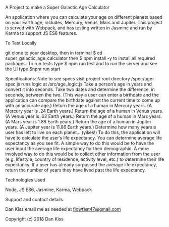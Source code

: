 A Project to make a Super Galactic Age Calculator

An application where you can calculate your age on different planets based on your Earth age, includes, Mercury, Venus, Mars and Jupiter. This project is served with Webpack, and has testing written in Jasmine and run by Karma to support JS ES6 features.

To Test Locally

git clone to your desktop, then in terminal $ cd super_galactic_age_calculator then $ npm install -y to install all required packages. To run tests type $ npm run test and to run the server and see the UI type $npm run start

Specifications:
Note to see specs visit project root directory /spec/age-spec.js runs logic at /src/age_logic.js
Take a person’s age in years and convert it into seconds.
Take two dates and determine the difference, in seconds, between the two. (This way a user can enter a birthdate and the application can compare the birthdate against the current time to come up with an accurate age.)
Return the age of a human in Mercury years. (A Mercury year is .24 Earth years.)
Return the age of a human in Venus years. (A Venus year is .62 Earth years.)
Return the age of a human in Mars years. (A Mars year is 1.88 Earth years.)
Return the age of a human in Jupiter years. (A Jupiter year is 11.86 Earth years.)
Determine how many years a user has left to live on each planet… (yikes!) To do this, the application will have to calculate the user’s life expectancy. You can determine average life expectancy as you see fit. A simple way to do this would be to have the user input the average life expectancy for their demographic. A more involved way to do this would be to collect other information from the user (e.g. lifestyle, country of residence, activity level, etc.) to determine their life expectancy.
If a user has already surpassed the average life expectancy, return the number of years they have lived past the life expectancy.

Technologies Used

Node, JS ES6, Jasmine, Karma, Webpack

Support and contact details

Dan Kiss email me as needed at flowfast47@gmail.com

Copyright (c) 2018 Dan Kiss
